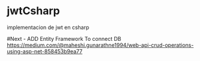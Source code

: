 # jwtCsharp
implementacion de jwt en csharp


#Next - ADD Entity Framework To connect DB
https://medium.com/@maheshi.gunarathne1994/web-api-crud-operations-using-asp-net-858453b9ea77
